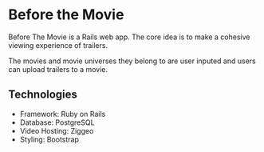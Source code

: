 # Before the Movie

Before The Movie is a Rails web app. The core idea is to make a cohesive viewing experience of trailers.

The movies and movie universes they belong to are user inputed and users can upload trailers to a movie.

## Technologies

* Framework: Ruby on Rails
* Database: PostgreSQL
* Video Hosting: Ziggeo
* Styling: Bootstrap
